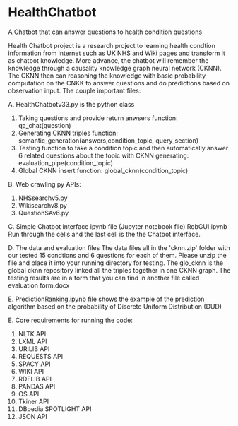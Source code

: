 # HealthChatbot
A Chatbot that can answer questions to health condition questions

Health Chatbot project is a research project to learning health condtion information from internet such as UK NHS and Wiki pages and transform it as chatbot knowledge. More advance, the chatbot will remember the knowledge through a causality knowledge graph neural network (CKNN). The CKNN then can reasoning the knowledge with basic probability computation on the CNKK to answer questions and do predictions based on observation input. 
The couple important files:

A. HealthChatbotv33.py is the python class 
1. Taking questions and provide return anwsers function: qa_chat(question)
2. Generating CKNN triples function: 
semantic_generation(answers,condition_topic, query_section)
3. Testing function to take a condition topic and then automatically answer 6 related questions about the topic with CKNN generating: evaluation_pipe(condition_topic)
4. Global CKNN insert function: global_cknn(condition_topic)

B. Web crawling py APIs:
1. NHSsearchv5.py
2. Wikisearchv8.py
3. QuestionSAv6.py

C. Simple Chatbot interface ipynb file (Jupyter notebook file)
RobGUI.ipynb Run through the cells and the last cell is the the Chatbot interface.

D. The data and evaluation files
The data files all in the 'cknn.zip' folder with our tested 15 condtions and 6 questions for each of them. Please unzip the file and place it into your running directory for testing. The glo_cknn is the global cknn repository linked all the triples together in one CKNN graph. The testing results are in a form that you can find in another file called evaluation form.docx

E. PredictionRanking.ipynb file shows the example of the prediction algorithm based on the probability of Discrete Uniform Distribution (DUD) 

E. Core requirements for running the code:
1. NLTK API
2. LXML API
3. URILIB API
4. REQUESTS API
5. SPACY API
6. WIKI API
7. RDFLIB API
8. PANDAS API
9. OS API
10. Tkiner API
11. DBpedia SPOTLIGHT API
12. JSON API
